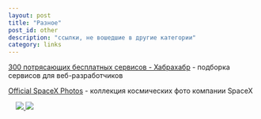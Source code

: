 ```yaml
---
layout: post
title: "Разное"
post_id: other
description: "ссылки, не вошедшие в другие категории"
category: links
---
```


[300 потрясающих бесплатных сервисов - Хабрахабр](http://habrahabr.ru/post/250621/) - подборка сервисов для веб-разработчиков

[Official SpaceX Photos](https://www.flickr.com/photos/spacexphotos/) - коллекция космических фото компании SpaceX

<div class="row" style="padding-left: 15px;">
  <a href="https://www.flickr.com/photos/spacexphotos/">
    <img class="col-md-6" src="https://c4.staticflickr.com/8/7591/16787988882_038b0657f7_h.jpg">
    <img class="col-md-6" src="https://c4.staticflickr.com/8/7608/16661753958_3d70ab216d_n.jpg">
  </a>
</div>